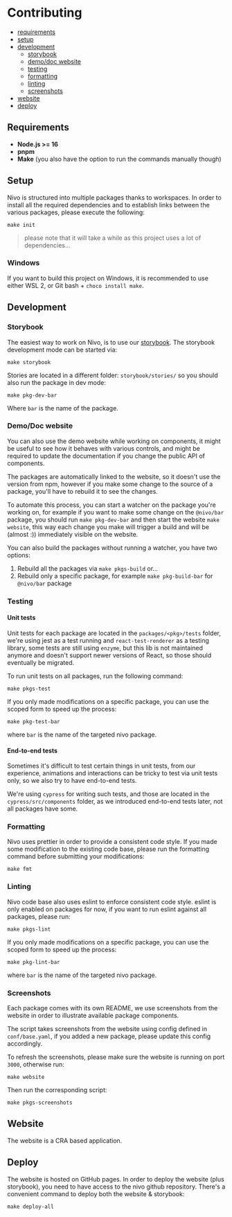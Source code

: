 # Contributing

- [requirements](#requirements)
- [setup](#setup)
- [development](#development)
  - [storybook](#storybook)
  - [demo/doc website](#demodoc-website)
  - [testing](#testing)
  - [formatting](#formatting)
  - [linting](#linting)
  - [screenshots](#screenshots)
- [website](#website)
- [deploy](#deploy)

## Requirements

- **Node.js >= 16**
- **pnpm**
- **Make** (you also have the option to run the commands manually though)

## Setup

Nivo is structured into multiple packages thanks to workspaces.
In order to install all the required dependencies and to establish links between
the various packages, please execute the following:

```
make init
```

> please note that it will take a while as this project uses a lot of dependencies…

### Windows

If you want to build this project on Windows, it is recommended to use either WSL 2,
or Git bash + `choco install make`.

## Development

### Storybook

The easiest way to work on Nivo, is to use our [storybook](https://storybook.js.org/).
The storybook development mode can be started via:

```
make storybook
```

Stories are located in a different folder: `storybook/stories/` so you should also
run the package in dev mode:

```
make pkg-dev-bar
```

Where `bar` is the name of the package.

### Demo/Doc website

You can also use the demo website while working on components, it might be
useful to see how it behaves with various controls, and might be required to
update the documentation if you change the public API of components.

The packages are automatically linked to the website, so it doesn't use
the version from npm, however if you make some change to the source
of a package, you'll have to rebuild it to see the changes.

To automate this process, you can start a watcher on the package you're working
on, for example if you want to make some change on the `@nivo/bar` package,
you should run `make pkg-dev-bar` and then start the website `make website`,
this way each change you make will trigger a build and will be (almost :))
immediately visible on the website.

You can also build the packages without running a watcher, you have two options:

 1. Rebuild all the packages via `make pkgs-build` or…
 2. Rebuild only a specific package, for example `make pkg-build-bar` for `@nivo/bar` package

### Testing

#### Unit tests

Unit tests for each package are located in the `packages/<pkg>/tests` folder, we're using jest
as a test running and `react-test-renderer` as a testing library, some tests are still using
`enzyme`, but this lib is not maintained anymore and doesn't support newer versions of React,
so those should eventually be migrated.

To run unit tests on all packages, run the following command:

```
make pkgs-test
```

If you only made modifications on a specific package,
you can use the scoped form to speed up the process:

```
make pkg-test-bar
```

where `bar` is the name of the targeted nivo package.

#### End-to-end tests

Sometimes it's difficult to test certain things in unit tests, from our experience, animations
and interactions can be tricky to test via unit tests only, so we also try to have end-to-end tests.

We're using `cypress` for writing such tests, and those are located in the `cypress/src/components`
folder, as we introduced end-to-end tests later, not all packages have some.

### Formatting

Nivo uses prettier in order to provide a consistent code style.
If you made some modification to the existing code base, please run the formatting
command before submitting your modifications:

```
make fmt
```

### Linting

Nivo code base also uses eslint to enforce consistent code style.
eslint is only enabled on packages for now, if you want to run eslint
against all packages, please run:

```
make pkgs-lint
```

If you only made modifications on a specific package,
you can use the scoped form to speed up the process:

```
make pkg-lint-bar
```

where `bar` is the name of the targeted nivo package.

### Screenshots

Each package comes with its own README, we use screenshots from the website
in order to illustrate available package components.

The script takes screenshots from the website using config defined in
`conf/base.yaml`, if you added a new package, please update this config accordingly.

To refresh the screenshots, please make sure the website is running on port `3000`,
otherwise run:

```
make website
```

Then run the corresponding script:

```
make pkgs-screenshots
```

## Website

The website is a CRA based application.

## Deploy

The website is hosted on GitHub pages.
In order to deploy the website (plus storybook), you need to have access
to the nivo github repository.
There's a convenient command to deploy both the website & storybook:

```
make deploy-all
```

